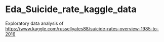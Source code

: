 # Eda_Suicide_rate_kaggle_data

Exploratory data analysis of https://www.kaggle.com/russellyates88/suicide-rates-overview-1985-to-2016

